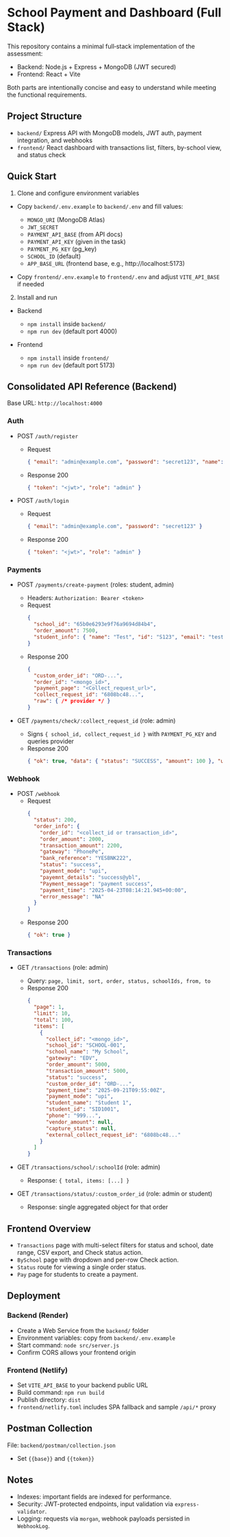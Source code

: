 # School Payment and Dashboard (Full Stack)

This repository contains a minimal full‑stack implementation of the assessment:
- Backend: Node.js + Express + MongoDB (JWT secured)
- Frontend: React + Vite

Both parts are intentionally concise and easy to understand while meeting the functional requirements.

## Project Structure

- `backend/` Express API with MongoDB models, JWT auth, payment integration, and webhooks
- `frontend/` React dashboard with transactions list, filters, by-school view, and status check

## Quick Start

1) Clone and configure environment variables

- Copy `backend/.env.example` to `backend/.env` and fill values:
  - `MONGO_URI` (MongoDB Atlas)
  - `JWT_SECRET`
  - `PAYMENT_API_BASE` (from API docs)
  - `PAYMENT_API_KEY` (given in the task)
  - `PAYMENT_PG_KEY` (pg_key)
  - `SCHOOL_ID` (default)
  - `APP_BASE_URL` (frontend base, e.g., http://localhost:5173)

- Copy `frontend/.env.example` to `frontend/.env` and adjust `VITE_API_BASE` if needed

2) Install and run

- Backend
  - `npm install` inside `backend/`
  - `npm run dev` (default port 4000)

- Frontend
  - `npm install` inside `frontend/`
  - `npm run dev` (default port 5173)

## Consolidated API Reference (Backend)
Base URL: `http://localhost:4000`

### Auth
- POST `/auth/register`
  - Request
    ```json
    { "email": "admin@example.com", "password": "secret123", "name": "Admin" }
    ```
  - Response 200
    ```json
    { "token": "<jwt>", "role": "admin" }
    ```

- POST `/auth/login`
  - Request
    ```json
    { "email": "admin@example.com", "password": "secret123" }
    ```
  - Response 200
    ```json
    { "token": "<jwt>", "role": "admin" }
    ```

### Payments
- POST `/payments/create-payment` (roles: student, admin)
  - Headers: `Authorization: Bearer <token>`
  - Request
    ```json
    {
      "school_id": "65b0e6293e9f76a9694d84b4",
      "order_amount": 7500,
      "student_info": { "name": "Test", "id": "S123", "email": "test@example.com" }
    }
    ```
  - Response 200
    ```json
    {
      "custom_order_id": "ORD-...",
      "order_id": "<mongo_id>",
      "payment_page": "<Collect_request_url>",
      "collect_request_id": "6808bc48...",
      "raw": { /* provider */ }
    }
    ```

- GET `/payments/check/:collect_request_id` (role: admin)
  - Signs `{ school_id, collect_request_id }` with `PAYMENT_PG_KEY` and queries provider
  - Response 200
    ```json
    { "ok": true, "data": { "status": "SUCCESS", "amount": 100 }, "updated": true }
    ```

### Webhook
- POST `/webhook`
  - Request
    ```json
    {
      "status": 200,
      "order_info": {
        "order_id": "<collect_id or transaction_id>",
        "order_amount": 2000,
        "transaction_amount": 2200,
        "gateway": "PhonePe",
        "bank_reference": "YESBNK222",
        "status": "success",
        "payment_mode": "upi",
        "payemnt_details": "success@ybl",
        "Payment_message": "payment success",
        "payment_time": "2025-04-23T08:14:21.945+00:00",
        "error_message": "NA"
      }
    }
    ```
  - Response 200
    ```json
    { "ok": true }
    ```

### Transactions
- GET `/transactions` (role: admin)
  - Query: `page, limit, sort, order, status, schoolIds, from, to`
  - Response 200
    ```json
    {
      "page": 1,
      "limit": 10,
      "total": 100,
      "items": [
        {
          "collect_id": "<mongo_id>",
          "school_id": "SCHOOL-001",
          "school_name": "My School",
          "gateway": "EDV",
          "order_amount": 5000,
          "transaction_amount": 5000,
          "status": "success",
          "custom_order_id": "ORD-...",
          "payment_time": "2025-09-21T09:55:00Z",
          "payment_mode": "upi",
          "student_name": "Student 1",
          "student_id": "SID1001",
          "phone": "999...",
          "vendor_amount": null,
          "capture_status": null,
          "external_collect_request_id": "6808bc48..."
        }
      ]
    }
    ```

- GET `/transactions/school/:schoolId` (role: admin)
  - Response: `{ total, items: [...] }`

- GET `/transactions/status/:custom_order_id` (role: admin or student)
  - Response: single aggregated object for that order

## Frontend Overview
- `Transactions` page with multi-select filters for status and school, date range, CSV export, and Check status action.
- `BySchool` page with dropdown and per-row Check action.
- `Status` route for viewing a single order status.
- `Pay` page for students to create a payment.

## Deployment

### Backend (Render)
- Create a Web Service from the `backend/` folder
- Environment variables: copy from `backend/.env.example`
- Start command: `node src/server.js`
- Confirm CORS allows your frontend origin

### Frontend (Netlify)
- Set `VITE_API_BASE` to your backend public URL
- Build command: `npm run build`
- Publish directory: `dist`
- `frontend/netlify.toml` includes SPA fallback and sample `/api/*` proxy

## Postman Collection
File: `backend/postman/collection.json`
- Set `{{base}}` and `{{token}}`

## Notes
- Indexes: important fields are indexed for performance.
- Security: JWT-protected endpoints, input validation via `express-validator`.
- Logging: requests via `morgan`, webhook payloads persisted in `WebhookLog`.
